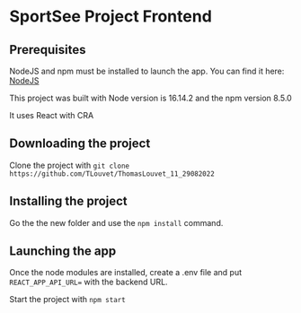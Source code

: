 <h1>SportSee Project Frontend</h1>

<h2>Prerequisites</h2>

<p> NodeJS and npm must be installed to launch the app. You can find it here: <a href="https://nodejs.org/en/">NodeJS </a> </p>
<p> This project was built with Node version is 16.14.2 and the npm version 8.5.0 </p>
<p> It uses React with CRA </p>

<h2>Downloading the project</h2>

<p> Clone the project with <code>git clone https://github.com/TLouvet/ThomasLouvet_11_29082022 </code> </p>

<h2>Installing the project </h2>

<p>Go the the new folder and use the <code>npm install</code> command. </p>

<h2>Launching the app</h2>

<p> Once the node modules are installed, create a .env file and put <code>REACT_APP_API_URL=</code> with the backend URL. 
<p> Start the project with <code>npm start</code> </p>